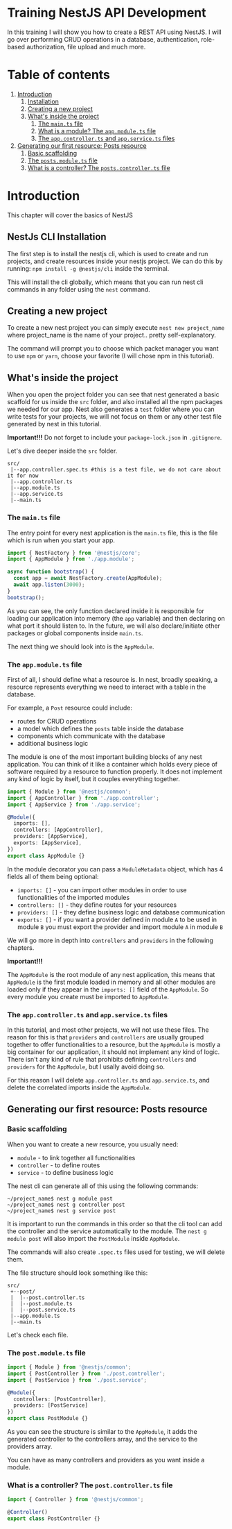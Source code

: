 # Training NestJS API Development

In this training I will show you how to create a REST API using NestJS.
I will go over performing CRUD operations in a database, authentication,
role-based authorization, file upload and much more.


# Table of contents
1. [Introduction](#introduction)
    1. [Installation](#installation)
    1. [Creating a new project](#creation)
    1. [What's inside the project](#inside)
        1. [The `main.ts` file](#main.ts)
        1. [What is a module? The `app.module.ts` file](#app.module.ts)
        1. [The `app.controller.ts` and `app.service.ts` files](#app.useless)
1. [Generating our first resource: Posts resource](#posts)
    1. [Basic scaffolding](#posts.scaffolding)
    1. [The `posts.module.ts` file](#posts.module)
    1. [What is a controller? The `posts.controller.ts` file](#posts.controller)


# Introduction <a name="introduction"></a>

This chapter will cover the basics of NestJS


## NestJs CLI Installation <a name="installation"></a>

The first step is to install the nestjs cli, which is used to
create and run projects, and create resources inside your nestjs project.
We can do this by running: `npm install -g @nestjs/cli` inside the terminal.

This will install the cli globally, which means that you can run
nest cli commands in any folder using the `nest` command.


## Creating a new project <a name="creation"></a>

To create a new nest project you can simply execute `nest new project_name`
where project_name is the name of your project.. pretty self-explanatory.

The command will prompt you to choose which packet manager
you want to use `npm` or `yarn`, choose your favorite
(I will chose npm in this tutorial).


## What's inside the project <a name="inside"></a>

When you open the project folder you can see that nest generated
a basic scaffold for us inside the `src` folder, and also installed all
the npm packages we needed for our app. Nest also generates a `test`
folder where you can write tests for your projects, we will not focus
on them or any other test file generated by nest in this tutorial.

**Important!!!** Do not forget to include your `package-lock.json` in `.gitignore`.

Let's dive deeper inside the `src` folder.

```
src/
 |--app.controller.spec.ts #this is a test file, we do not care about it for now
 |--app.controller.ts
 |--app.module.ts
 |--app.service.ts
 |--main.ts
```

### The `main.ts` file <a name="main.ts"></a>

The entry point for every nest application is the `main.ts` file,
this is the file which is run when you start your app.

```typescript
import { NestFactory } from '@nestjs/core';
import { AppModule } from './app.module';

async function bootstrap() {
  const app = await NestFactory.create(AppModule);
  await app.listen(3000);
}
bootstrap();
```

As you can see, the only function declared inside it is responsible for
loading our application into memory (the `app` variable) and then declaring on what
port it should listen to. In the future, we will also declare/initiate other
packages or global components inside `main.ts`.

The next thing we should look into is the `AppModule`.

### The `app.module.ts` file <a name="app.module.ts"></a>

First of all, I should define what a resource is. In nest, broadly speaking,
a resource represents everything we need to interact with a table in the database.

For example, a `Post` resource could include:
  * routes for CRUD operations
  * a model which defines the `posts` table inside the database
  * components which communicate with the database
  * additional business logic

The module is one of the most important building blocks of any nest application.
You can think of it like a container which holds every piece of software
required by a resource to function properly. It does not implement any kind of
logic by itself, but it couples everything together.

```typescript
import { Module } from '@nestjs/common';
import { AppController } from './app.controller';
import { AppService } from './app.service';

@Module({
  imports: [],
  controllers: [AppController],
  providers: [AppService],
  exports: [AppService],
})
export class AppModule {}
```

In the module decorator you can pass a `ModuleMetadata` object, which has 4 fields
all of them being optional:
  * `imports: []` - you can import other modules in order to use functionalities of
  the imported modules
  * `controllers: []` - they define routes for your resources
  * `providers: []` - they define business logic and database communication
  * `exports: []` - if you want a provider defined in module `A` to be
  used in module `B` you must export the provider and import module `A`
  in module `B`

We will go more in depth into `controllers` and `providers` in the following chapters.

**Important!!!**

The `AppModule` is the root module of any nest application, this means that
`AppModule` is the first module loaded in memory and all other modules are loaded
only if they appear in the `imports: []` field of the `AppModule`.
So every module you create must be imported to `AppModule`.

### The `app.controller.ts` and `app.service.ts` files <a name="app.useless"></a>

In this tutorial, and most other projects, we will not use these files. The reason
for this is that `providers` and `controllers` are usually grouped together to offer
functionalities to a resource, but the `AppModule` is mostly a big container for our
application, it should not implement any kind of logic. There isn't any kind of rule
that prohibits defining `controllers` and `providers` for the `AppModule`, but I
usally avoid doing so.

For this reason I will delete `app.controller.ts` and `app.service.ts`, and
delete the correlated imports inside the `AppModule`.

## Generating our first resource: Posts resource <a name="posts"></a>

### Basic scaffolding <a name="posts.scaffolding"></a>

When you want to create a new resource, you usually need:
  * `module` - to link together all functionalities
  * `controller` - to define routes
  * `service` - to define business logic

The nest cli can generate all of this using the following commands:

```
~/project_name$ nest g module post
~/project_name$ nest g controller post
~/project_name$ nest g service post
```

It is important to run the commands in this order so that the cli tool can add the
controller and the service automatically to the module. The `nest g module post`
will also import the `PostModule` inside `AppModule`.

The commands will also create `.spec.ts` files used for testing, we will delete them.

The file structure should look something like this:

```
src/
 +--post/
 |  |--post.controller.ts
 |  |--post.module.ts
 |  |--post.service.ts
 |--app.module.ts
 |--main.ts
```

Let's check each file.

### The `post.module.ts` file <a name="posts.module"></a>

```typescript
import { Module } from '@nestjs/common';
import { PostController } from './post.controller';
import { PostService } from './post.service';

@Module({
  controllers: [PostController],
  providers: [PostService]
})
export class PostModule {}
```

As you can see the structure is similar to the `AppModule`, it adds the
generated controller to the controllers array, and the service to the
providers array.

You can have as many controllers and providers as you want inside a module.

<a name="posts.controller"></a>

### What is a controller? The `post.controller.ts` file

```typescript
import { Controller } from '@nestjs/common';

@Controller()
export class PostController {}
```


